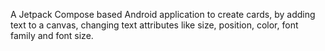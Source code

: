 A Jetpack Compose based Android application to create cards, by adding text to a canvas, changing text attributes like size, position, color, font family and font size.

